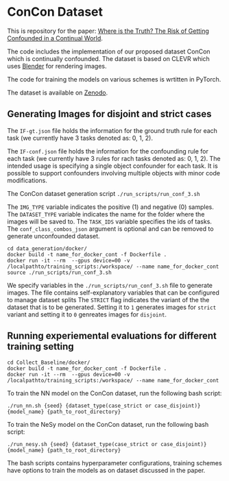 # ConCon Dataset
This is repository for the paper: [Where is the Truth? The Risk of Getting Confounded in a Continual World](https://arxiv.org/abs/2402.06434).


The code includes the implementation of our proposed dataset ConCon which is continually confounded. 
The dataset is based on CLEVR which uses [Blender](https://www.blender.org/) for rendering images.

The code for training the models on various schemes is wrtitten in PyTorch.

The dataset is available on [Zenodo](https://zenodo.org/doi/10.5281/zenodo.10630481).


## Generating Images for disjoint and strict cases

The ```IF-gt.json``` file holds the information for the ground truth rule for each task (we currently have 3 tasks denoted as: 0, 1, 2). 

The ```IF-conf.json``` file holds the information for the confounding rule for each task (we currently have 3 rules for rach tasks denoted as: 0, 1, 2).
The intended usage is specifying a single object confounder for each task. It is possible to support confounders involving multiple objects with minor code modifications.

The ConCon dataset generation script 
```./run_scripts/run_conf_3.sh```

The ```IMG_TYPE``` variable indicates the positive (1) and negative (0) samples.
The ```DATASET_TYPE``` variable indicates the name for the folder where the images will be saved to.
The ```TASK_IDS``` variable specifies the ids of tasks.
The ```conf_class_combos_json``` argument is optional and can be removed to generate unconfounded dataset. 

    cd data_generation/docker/
    docker build -t name_for_docker_cont -f Dockerfile .
    docker run -it --rm  --gpus device=00 -v /localpathto/training_scripts:/workspace/ --name name_for_docker_cont
    source ./run_scripts/run_conf_3.sh


We specify variables in the ```./run_scripts/run_conf_3.sh``` file to generate images.
The file contains self-explanatory variables that can be configured to manage dataset splits
The ```STRICT``` flag indicates the variant of the the dataset that is to be generated. Setting it to ```1``` generates images for ```strict``` variant and setting it to ```0``` genreates images for ```disjoint```.


## Running experiemental evaluations for different training setting

    cd Collect_Baseline/docker/
    docker build -t name_for_docker_cont -f Dockerfile .
    docker run -it --rm  --gpus device=00 -v /localpathto/training_scripts:/workspace/ --name name_for_docker_cont

To train the NN model on the ConCon dataset, run the following bash script:

    ./run_nn.sh {seed} {dataset_type(case_strict or case_disjoint)} {model_name} {path_to_root_directory}

To train the NeSy model on the ConCon dataset, run the following bash script:

    ./run_nesy.sh {seed} {dataset_type(case_strict or case_disjoint)} {model_name} {path_to_root_directory}


The bash scripts contains hyperparameter configurations, training schemes
 have options to train the models as on dataset discussed in the paper.

 

